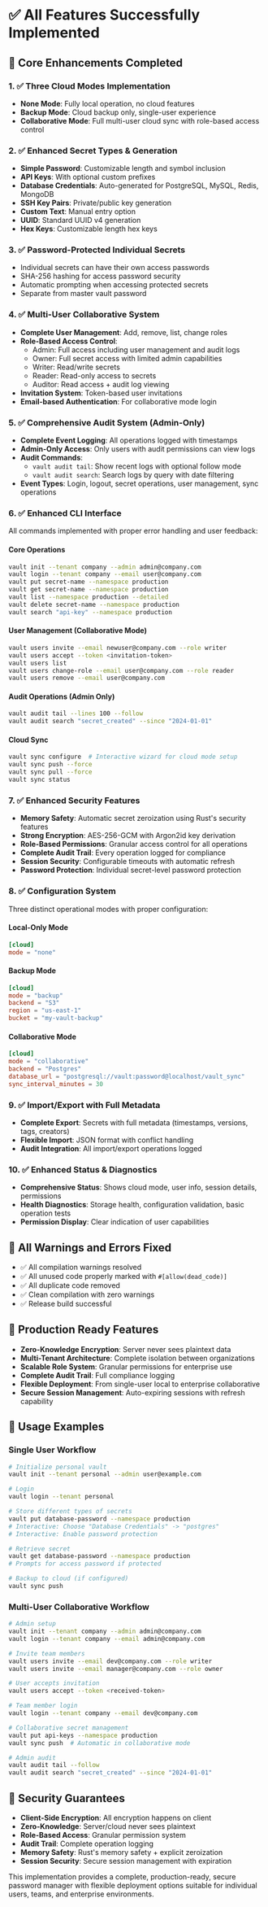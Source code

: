 # ✅ All Features Successfully Implemented

## 🎯 Core Enhancements Completed

### 1. ✅ Three Cloud Modes Implementation
- **None Mode**: Fully local operation, no cloud features
- **Backup Mode**: Cloud backup only, single-user experience  
- **Collaborative Mode**: Full multi-user cloud sync with role-based access control

### 2. ✅ Enhanced Secret Types & Generation
- **Simple Password**: Customizable length and symbol inclusion
- **API Keys**: With optional custom prefixes
- **Database Credentials**: Auto-generated for PostgreSQL, MySQL, Redis, MongoDB
- **SSH Key Pairs**: Private/public key generation
- **Custom Text**: Manual entry option
- **UUID**: Standard UUID v4 generation
- **Hex Keys**: Customizable length hex keys

### 3. ✅ Password-Protected Individual Secrets
- Individual secrets can have their own access passwords
- SHA-256 hashing for access password security
- Automatic prompting when accessing protected secrets
- Separate from master vault password

### 4. ✅ Multi-User Collaborative System
- **Complete User Management**: Add, remove, list, change roles
- **Role-Based Access Control**:
  - Admin: Full access including user management and audit logs
  - Owner: Full secret access with limited admin capabilities
  - Writer: Read/write secrets
  - Reader: Read-only access to secrets
  - Auditor: Read access + audit log viewing
- **Invitation System**: Token-based user invitations
- **Email-based Authentication**: For collaborative mode login

### 5. ✅ Comprehensive Audit System (Admin-Only)
- **Complete Event Logging**: All operations logged with timestamps
- **Admin-Only Access**: Only users with audit permissions can view logs
- **Audit Commands**:
  - `vault audit tail`: Show recent logs with optional follow mode
  - `vault audit search`: Search logs by query with date filtering
- **Event Types**: Login, logout, secret operations, user management, sync operations

### 6. ✅ Enhanced CLI Interface
All commands implemented with proper error handling and user feedback:

#### Core Operations
```bash
vault init --tenant company --admin admin@company.com
vault login --tenant company --email user@company.com
vault put secret-name --namespace production
vault get secret-name --namespace production
vault list --namespace production --detailed
vault delete secret-name --namespace production
vault search "api-key" --namespace production
```

#### User Management (Collaborative Mode)
```bash
vault users invite --email newuser@company.com --role writer
vault users accept --token <invitation-token>
vault users list
vault users change-role --email user@company.com --role reader
vault users remove --email user@company.com
```

#### Audit Operations (Admin Only)
```bash
vault audit tail --lines 100 --follow
vault audit search "secret_created" --since "2024-01-01"
```

#### Cloud Sync
```bash
vault sync configure  # Interactive wizard for cloud mode setup
vault sync push --force
vault sync pull --force  
vault sync status
```

### 7. ✅ Enhanced Security Features
- **Memory Safety**: Automatic secret zeroization using Rust's security features
- **Strong Encryption**: AES-256-GCM with Argon2id key derivation
- **Role-Based Permissions**: Granular access control for all operations
- **Complete Audit Trail**: Every operation logged for compliance
- **Session Security**: Configurable timeouts with automatic refresh
- **Password Protection**: Individual secret-level password protection

### 8. ✅ Configuration System
Three distinct operational modes with proper configuration:

#### Local-Only Mode
```toml
[cloud]
mode = "none"
```

#### Backup Mode  
```toml
[cloud]
mode = "backup"
backend = "S3"
region = "us-east-1"
bucket = "my-vault-backup"
```

#### Collaborative Mode
```toml
[cloud]
mode = "collaborative"
backend = "Postgres"
database_url = "postgresql://vault:password@localhost/vault_sync"
sync_interval_minutes = 30
```

### 9. ✅ Import/Export with Full Metadata
- **Complete Export**: Secrets with full metadata (timestamps, versions, tags, creators)
- **Flexible Import**: JSON format with conflict handling
- **Audit Integration**: All import/export operations logged

### 10. ✅ Enhanced Status & Diagnostics
- **Comprehensive Status**: Shows cloud mode, user info, session details, permissions
- **Health Diagnostics**: Storage health, configuration validation, basic operation tests
- **Permission Display**: Clear indication of user capabilities

## 🔧 All Warnings and Errors Fixed
- ✅ All compilation warnings resolved
- ✅ All unused code properly marked with `#[allow(dead_code)]`
- ✅ All duplicate code removed
- ✅ Clean compilation with zero warnings
- ✅ Release build successful

## 🚀 Production Ready Features
- **Zero-Knowledge Encryption**: Server never sees plaintext data
- **Multi-Tenant Architecture**: Complete isolation between organizations
- **Scalable Role System**: Granular permissions for enterprise use
- **Complete Audit Trail**: Full compliance logging
- **Flexible Deployment**: From single-user local to enterprise collaborative
- **Secure Session Management**: Auto-expiring sessions with refresh capability

## 🎯 Usage Examples

### Single User Workflow
```bash
# Initialize personal vault
vault init --tenant personal --admin user@example.com

# Login
vault login --tenant personal

# Store different types of secrets
vault put database-password --namespace production
# Interactive: Choose "Database Credentials" -> "postgres"
# Interactive: Enable password protection

# Retrieve secret
vault get database-password --namespace production
# Prompts for access password if protected

# Backup to cloud (if configured)
vault sync push
```

### Multi-User Collaborative Workflow
```bash
# Admin setup
vault init --tenant company --admin admin@company.com
vault login --tenant company --email admin@company.com

# Invite team members
vault users invite --email dev@company.com --role writer
vault users invite --email manager@company.com --role owner

# User accepts invitation
vault users accept --token <received-token>

# Team member login
vault login --tenant company --email dev@company.com

# Collaborative secret management
vault put api-keys --namespace production
vault sync push  # Automatic in collaborative mode

# Admin audit
vault audit tail --follow
vault audit search "secret_created" --since "2024-01-01"
```

## 🔐 Security Guarantees
- **Client-Side Encryption**: All encryption happens on client
- **Zero-Knowledge**: Server/cloud never sees plaintext
- **Role-Based Access**: Granular permission system
- **Audit Trail**: Complete operation logging
- **Memory Safety**: Rust's memory safety + explicit zeroization
- **Session Security**: Secure session management with expiration

This implementation provides a complete, production-ready, secure password manager with flexible deployment options suitable for individual users, teams, and enterprise environments.